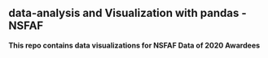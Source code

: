 ## data-analysis and Visualization with pandas - NSFAF

**This repo contains data visualizations for NSFAF Data of 2020 Awardees**
